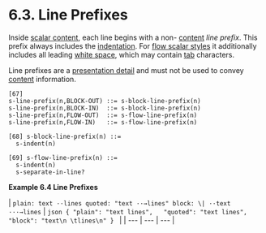 # 6.3. Line Prefixes

Inside [scalar content](https://yaml.org/spec/1.2.2/#scalar), each line begins with a non- [content](https://yaml.org/spec/1.2.2/#nodes) *line prefix*. This prefix always includes the [indentation](https://yaml.org/spec/1.2.2/#indentation-spaces). For [flow scalar styles](https://yaml.org/spec/1.2.2/#flow-scalar-styles) it additionally includes all leading [white space](https://yaml.org/spec/1.2.2/#white-space-characters), which may contain [tab](https://yaml.org/spec/1.2.2/#white-space-characters) characters.

Line prefixes are a [presentation detail](https://yaml.org/spec/1.2.2/#presenting-the-serialization-tree) and must not be used to convey [content](https://yaml.org/spec/1.2.2/#nodes) information.

```
[67]
s-line-prefix(n,BLOCK-OUT) ::= s-block-line-prefix(n)
s-line-prefix(n,BLOCK-IN)  ::= s-block-line-prefix(n)
s-line-prefix(n,FLOW-OUT)  ::= s-flow-line-prefix(n)
s-line-prefix(n,FLOW-IN)   ::= s-flow-line-prefix(n)
```
```
[68] s-block-line-prefix(n) ::=
  s-indent(n)
```
```
[69] s-flow-line-prefix(n) ::=
  s-indent(n)
  s-separate-in-line?
```

**Example 6.4 Line Prefixes**

| ``` plain: text ··lines quoted: "text ··→lines" block: \| ··text ···→lines ``` | ```json { "plain": "text lines",   "quoted": "text lines",   "block": "text\n \tlines\n" } ``` |
| --- | --- | --- |